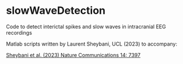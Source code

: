 # slowWaveDetection
Code to detect interictal spikes and slow waves in intracranial EEG recordings

Matlab scripts written by Laurent Sheybani, UCL (2023) to accompany:

[Sheybani et al. (2023) Nature Communications 14: 7397](https://www.nature.com/articles/s41467-023-42971-3)
